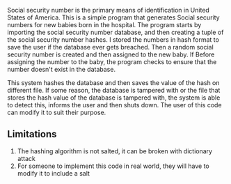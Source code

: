 Social security number is the primary means of identification in United States of America. This is a simple program that generates Social security numbers for new babies born in the hospital. The program starts by importing the social security number database, and then creating a tuple of the social security number hashes. I stored the numbers in hash format to save the user if the database ever gets breached. Then a random social security number is created and then assigned to the new baby. If Before assigning the number to the baby, the program checks to ensure that the number doesn't exist in the database. 

This system hashes the database and then saves the value of the hash on different file. If some reason, the database is tampered with or the file that stores the hash value of the database is tampered with, the system is able to detect this, informs the user and then shuts down. The user of this code can modify it to suit their purpose.





Limitations
---------------
1. The hashing algorithm is not salted, it can be broken with dictionary attack
2. For someone to implement this code in real world, they will have to modify it to include a salt
